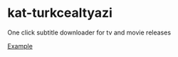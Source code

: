 # kat-turkcealtyazi
One click subtitle downloader for tv and movie releases


[Example](https://github.com/rbcetin/kat-turkcealtyazi/blob/master/example.png?raw=true)

